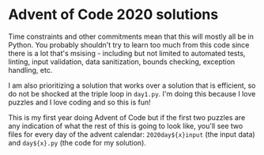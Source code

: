# Advent of Code 2020 solutions

Time constraints and other commitments mean that this will mostly all be in Python. You probably
shouldn't try to learn too much from this code since there is a lot that's msising - including
but not limited to automated tests, linting, input validation, data sanitization, bounds checking,
exception handling, etc.

I am also prioritizing a solution that works over a solution that is efficient, so do not be
shocked at the triple loop in `day1.py`. I'm doing this because I love puzzles and I love coding
and so this is fun!

This is my first year doing Advent of Code but if the first two puzzles are any indication of what
the rest of this is going to look like, you'll see two files for every day of the advent calendar:
`2020day${x}input` (the input data) and `day${x}.py` (the code for my solution).
